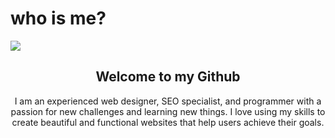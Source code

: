 # who is me?


<img align="center" src="https://github.com/ReyhaneChaji/reyhanechaji/assets/171918271/4df936f4-5e4f-4493-8661-f278d67377a7">


<h2 align= "center">Welcome to my Github</h2>

<p align="center">I am an experienced web designer, SEO specialist, and programmer with a passion for new challenges and learning new things. I love using my skills to create beautiful and functional websites that help users achieve their goals.</p>







